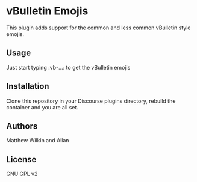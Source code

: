 # vBulletin Emojis

This plugin adds support for the common and less common vBulletin style emojis.

## Usage

Just start typing :vb-...: to get the vBulletin emojis

## Installation

Clone this repository in your Discourse plugins directory, rebuild the container and you are all set.

## Authors

Matthew Wilkin and Allan

## License

GNU GPL v2